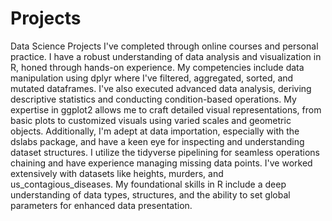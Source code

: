 # Projects
Data Science Projects I've completed through online courses and personal practice.
I have a robust understanding of data analysis and visualization in R, honed through hands-on experience. My competencies include data manipulation using dplyr where I've filtered, aggregated, sorted, and mutated dataframes. I've also executed advanced data analysis, deriving descriptive statistics and conducting condition-based operations. My expertise in ggplot2 allows me to craft detailed visual representations, from basic plots to customized visuals using varied scales and geometric objects. Additionally, I'm adept at data importation, especially with the dslabs package, and have a keen eye for inspecting and understanding dataset structures. I utilize the tidyverse pipelining for seamless operations chaining and have experience managing missing data points. I've worked extensively with datasets like heights, murders, and us_contagious_diseases. My foundational skills in R include a deep understanding of data types, structures, and the ability to set global parameters for enhanced data presentation.
